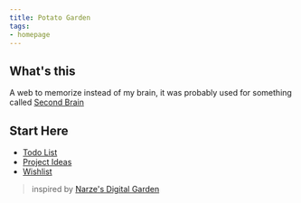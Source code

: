```yaml
---
title: Potato Garden
tags:
- homepage
---
```

## What's this
A web to memorize instead of my brain, it was probably used for something called [Second Brain](https://garden.narze.live/Second-Brain/)

## Start Here
- [Todo List](Todos.md)
- [Project Ideas](ideas)
- [Wishlist](Wishlist.md)

> inspired by [Narze's Digital Garden](https://garden.narze.live)
